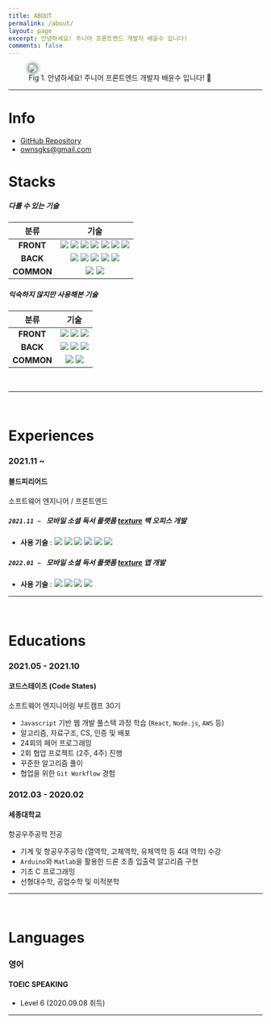 ```yaml
---
title: ABOUT
permalink: /about/
layout: page
excerpt: 안녕하세요! 주니어 프론트엔드 개발자 배윤수 입니다!
comments: false
---
```


<figure>
<img src="./avatar.jpg" alg="yunsu bae" style="border-radius: 30px ;box-shadow:0px 0px 10px #000">

<figcaption>Fig 1. 안녕하세요! 주니어 프론트엔드 개발자 배윤수 입니다! 👋</figcaption>
</figure>
<!-- 
> # 주니어 웹 개발자 배윤수
>
> 아는 것 뿐만 아니라, 적용할 줄 아는 개발자가 되고자 노력하고 있습니다. -->

---

# Info

- <i class="fab fa-github"></i> <a href="https://github.com/mniYUNSU" target="_blank" rel="noopener">GitHub Repository</a>
- <i class="fas fa-envelope" ></i> <a href="/contact" rel="noopener">ownsgks@gmail.com</a>

# Stacks

##### 다룰 수 있는 기술

|    분류    |                                                                                                                                                                                                                                                                                                                                                                                 기술                                                                                                                                                                                                                                                                                                                                                                                  |
| :--------: | :-------------------------------------------------------------------------------------------------------------------------------------------------------------------------------------------------------------------------------------------------------------------------------------------------------------------------------------------------------------------------------------------------------------------------------------------------------------------------------------------------------------------------------------------------------------------------------------------------------------------------------------------------------------------------------------------------------------------------------------------------------------------: |
| **FRONT**  | <img src="https://img.shields.io/badge/Javascript-F36D00?style=flat-square&logo=JavaScript&logoColor=white"/> <img src="https://img.shields.io/badge/React-0088CC?style=flat-square&logo=react&logoColor=white"/> <img src="https://img.shields.io/badge/React Native-B7178C?style=flat-square&logo=react&logoColor=white"/> <img src="https://img.shields.io/badge/Redux-764ABC?style=flat-square&logo=Redux&logoColor=white"/> <img src="https://img.shields.io/badge/HTML-E34F26?style=flat-square&logo=html5&logoColor=white"/> <img src="https://img.shields.io/badge/CSS-1572B6?style=flat-square&logo=css3&logoColor=white"/> <img src="https://img.shields.io/badge/Styled Components-DB7093?style=flat-square&logo=styled-components&logoColor=white"/> <br> |
|  **BACK**  |                                                                                                    <img src="https://img.shields.io/badge/Node.js-339933?style=flat-square&logo=node.js&logoColor=white"/> <img src="https://img.shields.io/badge/Express.js-000000?style=flat-square&logo=express&logoColor=white"/> <img src="https://img.shields.io/badge/Sequelize-52B0E7?style=flat-square&logo=Sequelize&logoColor=white"/> <img src="https://img.shields.io/badge/MySQL-4479A1?style=flat-square&logo=mysql&logoColor=white"/> <img src="https://img.shields.io/badge/AWS%20(S3,%20EC2,%20RDS)-232F3E?style=flat-square&logo=Amazon AWS&logoColor=white"/>                                                                                                     |
| **COMMON** |                                                                                                                                                                                                                                                                                 <img src="https://img.shields.io/badge/Git-F05032?style=flat-square&logo=Git&logoColor=white"/> <img src="https://img.shields.io/badge/GitHub-181717?style=flat-square&logo=GitHub&logoColor=white"/>                                                                                                                                                                                                                                                                                 |

##### 익숙하지 않지만 사용해본 기술

|    분류    |                                                                                                                                                                             기술                                                                                                                                                                             |
| :--------: | :----------------------------------------------------------------------------------------------------------------------------------------------------------------------------------------------------------------------------------------------------------------------------------------------------------------------------------------------------------: |
| **FRONT**  |                      <img src="https://img.shields.io/badge/Three.js-000000?style=flat-square&logo=Three.js&logoColor=white"/> <img src="https://img.shields.io/badge/SCSS-CC6699?style=flat-square&logo=Sass&logoColor=white"/> <img src="https://img.shields.io/badge/Jekyll-CC0000?style=flat-square&logo=Jekyll&logoColor=white"/>                       |
|  **BACK**  | <img src="https://img.shields.io/badge/AWS%20(ELB),%20CloudFront,%20Route53)-232F3E?style=flat-square&logo=Amazon AWS&logoColor=white"/> <img src="https://img.shields.io/badge/JWT-000000?style=flat-square&logo=json web tokens&logoColor=white"/> <img src="https://img.shields.io/badge/MongoDB-47A248?style=flat-square&logo=MongoDB&logoColor=white"/> |
| **COMMON** |                                                                          <img src="https://img.shields.io/badge/Figma-F24E1E?style=flat-square&logo=Figma&logoColor=white"/> <img src="https://img.shields.io/badge/Vercel-000000?style=flat-square&logo=Vercel&logoColor=white"/>                                                                           |

<br>

---

<br>

# Experiences

### 2021.11 ~

#### 볼드피리어드

소프트웨어 엔지니어 / 프론트엔드

##### `2021.11 ~ ` 모바일 소셜 독서 플랫폼 **<a href="https://www.texture.kr/" target="_blank" rel="noopener">texture</a>** 백 오피스 개발

- **사용 기술** : <img src="https://img.shields.io/badge/Javascript-F36D00?style=flat-square&logo=JavaScript&logoColor=white"/> <img src="https://img.shields.io/badge/React-0088CC?style=flat-square&logo=react&logoColor=white"/> <img src="https://img.shields.io/badge/Styled Components-DB7093?style=flat-square&logo=styled-components&logoColor=white"/> <img src="https://img.shields.io/badge/Figma-F24E1E?style=flat-square&logo=Figma&logoColor=white"/> <img src="https://img.shields.io/badge/Jira-0052CC?style=flat-square&logo=Jira&logoColor=white"/> <img src="https://img.shields.io/badge/Git-F05032?style=flat-square&logo=Git&logoColor=white"/>

##### `2022.01 ~ ` 모바일 소셜 독서 플랫폼 **<a href="https://www.texture.kr/" target="_blank" rel="noopener">texture</a>** 앱 개발

- **사용 기술** : <img src="https://img.shields.io/badge/React Native-B7178C?style=flat-square&logo=react&logoColor=white"/> <img src="https://img.shields.io/badge/Figma-F24E1E?style=flat-square&logo=Figma&logoColor=white"/> <img src="https://img.shields.io/badge/Jira-0052CC?style=flat-square&logo=Jira&logoColor=white"/> <img src="https://img.shields.io/badge/Git-F05032?style=flat-square&logo=Git&logoColor=white"/>

<!--

### 2019.07 - 2019.12

#### 다쏘시스템코리아

솔루션 컨설턴트 / 인턴

- 서비스 (아동용 3D CAD) 홍보 기획
- 3D CAD, CAE, PLM 솔루션 사용
  - `CATIA` , `SOLIDWORKS` , `3DEXPERIENCE 플랫폼` -->

---

<br>

# Educations

### 2021.05 - 2021.10

#### 코드스테이츠 (Code States)

소프트웨어 엔지니어링 부트캠프 30기

- `Javascript` 기반 웹 개발 풀스택 과정 학습 (`React`, `Node.js`, `AWS` 등)
- 알고리즘, 자료구조, CS, 인증 및 배포
- 24회의 페어 프로그래밍
- 2회 협업 프로젝트 (2주, 4주) 진행
- 꾸준한 알고리즘 풀이
- 협업을 위한 `Git Workflow` 경험

### 2012.03 - 2020.02

#### 세종대학교

항공우주공학 전공

- 기계 및 항공우주공학 (열역학, 고체역학, 유체역학 등 4대 역학) 수강
- `Arduino`와 `Matlab`을 활용한 드론 조종 입출력 알고리즘 구현
- 기초 C 프로그래밍
- 선형대수학, 공업수학 및 미적분학

---

<!--
<br>

# Studies

### 2020.05

#### Nomad Coders

바닐라 JS로 크롬 앱 만들기

- `Javascript` `ES6 Class`, `Array`, `Object` 기본 개념 및 활용법
- `Open API`를 활용한 `fetch` 활용법

--- -->

<br>

# Languages

### 영어

#### TOEIC SPEAKING

- Level 6 (2020.09.08 취득)

---

<br>
